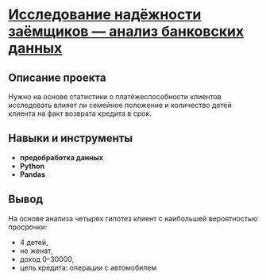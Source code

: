 # <a href='https://github.com/DmitryTatarintsev/Other-Projects/blob/main/2/2.ipynb'>Исследование надёжности заёмщиков — анализ банковских данных</a>
## Описание проекта
Нужно на основе статистики о платёжеспособности клиентов исследовать влияет ли семейное положение и количество детей клиента на факт возврата кредита в срок.
## Навыки и инструменты
- **предобработка данных**
- **Python**
- **Pandas**

## Вывод
На основе анализа четырех гипотез клиент с наибольшей вероятностью просрочки:

- 4 детей,
- не женат,
- доход 0–30000,
- цель кредита: операции с автомобилем

